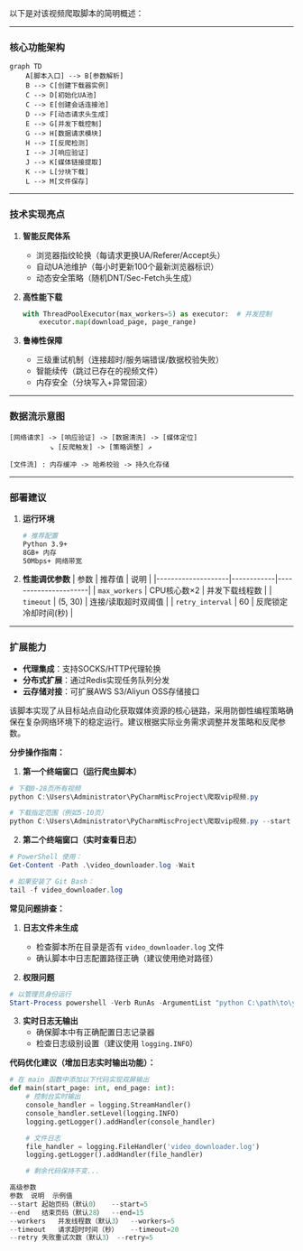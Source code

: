 以下是对该视频爬取脚本的简明概述：

---

### **核心功能架构**
```mermaid
graph TD
    A[脚本入口] --> B[参数解析]
    B --> C[创建下载器实例]
    C --> D[初始化UA池]
    C --> E[创建会话连接池]
    D --> F[动态请求头生成]
    E --> G[并发下载控制]
    G --> H[数据请求模块]
    H --> I[反爬检测]
    I --> J[响应验证]
    J --> K[媒体链接提取]
    K --> L[分块下载]
    L --> M[文件保存]
```

---

### **技术实现亮点**
1. **智能反爬体系**
   - 浏览器指纹轮换（每请求更换UA/Referer/Accept头）
   - 自动UA池维护（每小时更新100个最新浏览器标识）
   - 动态安全策略（随机DNT/Sec-Fetch头生成）

2. **高性能下载**
   ```python
   with ThreadPoolExecutor(max_workers=5) as executor:  # 并发控制
       executor.map(download_page, page_range)
   ```

3. **鲁棒性保障**
   - 三级重试机制（连接超时/服务端错误/数据校验失败）
   - 智能续传（跳过已存在的视频文件）
   - 内存安全（分块写入+异常回滚）

---

### **数据流示意图**
```
[网络请求] -> [响应验证] -> [数据清洗] -> [媒体定位] 
          ↘ [反爬触发] -> [策略调整] ↗
          
[文件流] : 内存缓冲 -> 哈希校验 -> 持久化存储
```

---

### **部署建议**
1. **运行环境**
   ```bash
   # 推荐配置
   Python 3.9+ 
   8GB+ 内存
   50Mbps+ 网络带宽
   ```

2. **性能调优参数**
   | 参数                | 推荐值      | 说明                  |
   |--------------------|------------|----------------------|
   | `max_workers`      | CPU核心数×2 | 并发下载线程数        |
   | `timeout`          | (5, 30)    | 连接/读取超时双阈值   |
   | `retry_interval`   | 60         | 反爬锁定冷却时间(秒)  |

---

### **扩展能力**
- **代理集成**：支持SOCKS/HTTP代理轮换
- **分布式扩展**：通过Redis实现任务队列分发
- **云存储对接**：可扩展AWS S3/Aliyun OSS存储接口

该脚本实现了从目标站点自动化获取媒体资源的核心链路，采用防御性编程策略确保在复杂网络环境下的稳定运行。建议根据实际业务需求调整并发策略和反爬参数。

**分步操作指南：**

1. **第一个终端窗口（运行爬虫脚本）**
```powershell
# 下载0-28页所有视频
python C:\Users\Administrator\PyCharmMiscProject\爬取vip视频.py

# 下载指定范围（例如5-10页）
python C:\Users\Administrator\PyCharmMiscProject\爬取vip视频.py --start 5 --end 10
```

2. **第二个终端窗口（实时查看日志）**
```powershell
# PowerShell 使用：
Get-Content -Path .\video_downloader.log -Wait

# 如果安装了 Git Bash：
tail -f video_downloader.log
```

**常见问题排查：**

1. **日志文件未生成**
   - 检查脚本所在目录是否有 `video_downloader.log` 文件
   - 确认脚本中日志配置路径正确（建议使用绝对路径）

2. **权限问题**
```powershell
# 以管理员身份运行
Start-Process powershell -Verb RunAs -ArgumentList "python C:\path\to\your_script.py"
```

3. **实时日志无输出**
   - 确保脚本中有正确配置日志记录器
   - 检查日志级别设置（建议使用 `logging.INFO`）

**代码优化建议（增加日志实时输出功能）：**

```python
# 在 main 函数中添加以下代码实现双屏输出
def main(start_page: int, end_page: int):
    # 控制台实时输出
    console_handler = logging.StreamHandler()
    console_handler.setLevel(logging.INFO)
    logging.getLogger().addHandler(console_handler)

    # 文件日志
    file_handler = logging.FileHandler('video_downloader.log')
    logging.getLogger().addHandler(file_handler)

    # 剩余代码保持不变...

高级参数
参数	说明	示例值
--start	起始页码（默认0）	--start=5
--end	结束页码（默认28）	--end=15
--workers	并发线程数（默认3）	--workers=5
--timeout	请求超时时间（秒）	--timeout=20
--retry	失败重试次数（默认3）	--retry=5
```
